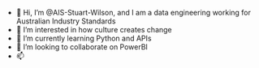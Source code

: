 - 👋 Hi, I’m @AIS-Stuart-Wilson, and I am a data engineering working for Australian Industry Standards
- 👀 I’m interested in how culture creates change
- 🌱 I’m currently learning Python and APIs
- 💞️ I’m looking to collaborate on PowerBI
- 📫 

<!---
AIS-Stuart-Wilson/AIS-Stuart-Wilson is a ✨ special ✨ repository because its `README.md` (this file) appears on your GitHub profile.
You can click the Preview link to take a look at your changes.
--->
